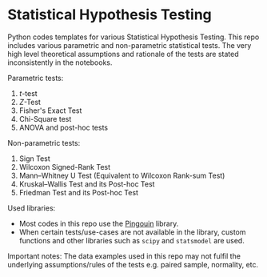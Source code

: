 Statistical Hypothesis Testing
==============================
Python codes templates for various Statistical Hypothesis Testing. This repo includes various parametric and non-parametric statistical tests. The very high level theoretical assumptions and rationale of the tests are stated inconsistently in the notebooks.

Parametric tests:
1. *t*-test
2. *Z*-Test
3. Fisher's Exact Test
4. Chi-Square test
5. ANOVA and post-hoc tests

Non-parametric tests:
1. Sign Test
2. Wilcoxon Signed-Rank Test
3. Mann–Whitney U Test (Equivalent to Wilcoxon Rank-sum Test)
4. Kruskal–Wallis Test and its Post-hoc Test
5. Friedman Test and its Post-hoc Test

Used libraries:
- Most codes in this repo use the [Pingouin](https://pingouin-stats.org/) library. 
- When certain tests/use-cases are not available in the library, custom functions and other libraries such as `scipy` and `statsmodel` are used.

Important notes: The data examples used in this repo may not fulfil the underlying assumptions/rules of the tests e.g. paired sample, normality, etc. 